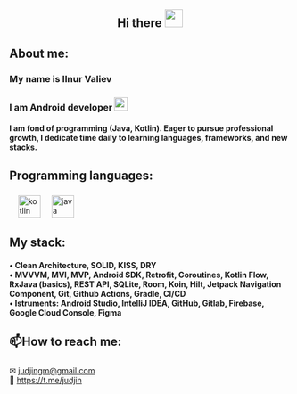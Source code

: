 <h2 align="center"> Hi there <img src="https://github.com/blackcater/blackcater/raw/main/images/Hi.gif" height="32"/></h1>

<h2 align="left">About me:
<h3 align="left">My name is Ilnur Valiev 
<h3 align="left">I am Android developer   <img src="https://cdn-images-1.medium.com/max/1200/1*3tLD4Ve66pbBpuawm9Fu9Q.png" height="24"/>
<h4 align="left">
  I am fond of programming (Java, Kotlin).
  Eager to pursue professional growth, I dedicate time daily to learning languages, frameworks, and new stacks.<br>
</h4>
</h2>

###

<h2 align="left">Programming languages:</h2>

###

<div align="left">
  <img width="12" />
  <img src="https://cdn.jsdelivr.net/gh/devicons/devicon/icons/kotlin/kotlin-original.svg" height="40" alt="kotlin logo"  />
  <img width="12" />
  <img src="https://cdn.jsdelivr.net/gh/devicons/devicon/icons/java/java-original.svg" height="40" alt="java logo"  />
  <img width="12" />
</div>

###

<h2 align="left">My stack:</h2>
<h4 align="left">
• Clean Architecture, SOLID, KISS, DRY <br>
• MVVVM, MVI, MVP, Android SDK, Retrofit, Coroutines, Kotlin Flow, RxJava (basics), REST API, SQLite, Room, Koin, Hilt, Jetpack Navigation Component, Git, Github Actions, Gradle, CI/CD  <br>
• Istruments: Android Studio, IntelliJ IDEA, GitHub, Gitlab, Firebase, Google Cloud Console, Figma <br>
  </h4>

<h2 align="left"> 📫How to reach me:</h2>

###

&#9993; judjingm@gmail.com <br>💬 https://t.me/judjin

###

